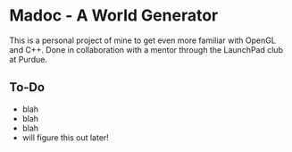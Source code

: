 # Madoc - A World Generator
This is a personal project of mine to get even more familiar with OpenGL and C++. Done in collaboration with a mentor through the LaunchPad club at Purdue.
## To-Do
- blah
- blah
- blah
- will figure this out later!
